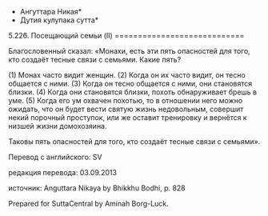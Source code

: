 * Ангуттара Никая*
* Дутия кулупака сутта*

5\.226\. Посещающий семьи \(II\)
\=\=\=\=\=\=\=\=\=\=\=\=\=\=\=\=\=\=\=\=\=\=\=\=\=\=\=\=

Благословенный сказал: «Монахи, есть эти пять опасностей для того, кто создаёт тесные связи с семьями\. Какие пять?

\(1\) Монах часто видит женщин\. \(2\) Когда он их часто видит, он тесно общается с ними\. \(3\) Когда он тесно общается с ними, они становятся близки\. \(4\) Когда они становятся близки, похоть обнаруживает брешь в уме\. \(5\) Когда его ум охвачен похотью, то в отношении него можно ожидать, что он будет вести святую жизнь недовольным, совершит некий порочный проступок, или же оставит тренировку и вернётся к низшей жизни домохозяина\.

Таковы пять опасностей для того, кто создаёт тесные связи с семьями»\.

Перевод с английского: SV

редакция перевода: 03\.09\.2013

источник: Anguttara Nikaya by Bhikkhu Bodhi, p\. 828

Prepared for SuttaCentral by Aminah Borg\-Luck\.